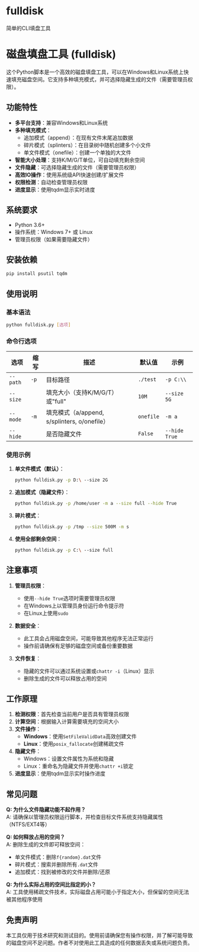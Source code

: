 # fulldisk
简单的CLI填盘工具
# 磁盘填盘工具 (fulldisk)

这个Python脚本是一个高效的磁盘填盘工具，可以在Windows和Linux系统上快速填充磁盘空间。它支持多种填充模式，并可选择隐藏生成的文件（需要管理员权限）。

## 功能特性

- **多平台支持**：兼容Windows和Linux系统
- **多种填充模式**：
  - 追加模式（append）：在现有文件末尾追加数据
  - 碎片模式（splinters）：在目录树中随机创建多个小文件
  - 单文件模式（onefile）：创建一个单独的大文件
- **智能大小处理**：支持K/M/G/T单位，可自动填充剩余空间
- **文件隐藏**：可选择隐藏生成的文件（需要管理员权限）
- **高效IO操作**：使用系统级API快速创建/扩展文件
- **权限检测**：自动检查管理员权限
- **进度显示**：使用tqdm显示实时进度

## 系统要求

- Python 3.6+
- 操作系统：Windows 7+ 或 Linux
- 管理员权限（如果需要隐藏文件）

## 安装依赖

```bash
pip install psutil tqdm
```

## 使用说明

### 基本语法

```bash
python fulldisk.py [选项]
```

### 命令行选项

| 选项 | 缩写 | 描述 | 默认值 | 示例 |
|------|------|------|--------|------|
| `--path` | `-p` | 目标路径 | `./test` | `-p C:\\` |
| `--size` |  | 填充大小（支持K/M/G/T）或"full" | `10M` | `--size 5G` |
| `--mode` | `-m` | 填充模式（a/append, s/splinters, o/onefile） | `onefile` | `-m a` |
| `--hide` |  | 是否隐藏文件 | `False` | `--hide True` |

### 使用示例

1. **单文件模式（默认）**：
   ```bash
   python fulldisk.py -p D:\ --size 2G
   ```

2. **追加模式（隐藏文件）**：
   ```bash
   python fulldisk.py -p /home/user -m a --size full --hide True
   ```

3. **碎片模式**：
   ```bash
   python fulldisk.py -p /tmp --size 500M -m s
   ```

4. **使用全部剩余空间**：
   ```bash
   python fulldisk.py -p C:\ --size full
   ```

## 注意事项

1. **管理员权限**：
   - 使用`--hide True`选项时需要管理员权限
   - 在Windows上以管理员身份运行命令提示符
   - 在Linux上使用`sudo`

2. **数据安全**：
   - 此工具会占用磁盘空间，可能导致其他程序无法正常运行
   - 操作前请确保有足够的磁盘空间或备份重要数据

3. **文件恢复**：
   - 隐藏的文件可以通过系统设置或`chattr -i`（Linux）显示
   - 删除生成的文件可以释放占用的空间

## 工作原理

1. **检测权限**：首先检查当前用户是否具有管理员权限
2. **计算空间**：根据输入计算需要填充的空间大小
3. **文件操作**：
   - **Windows**：使用`SetFileValidData`高效创建文件
   - **Linux**：使用`posix_fallocate`创建稀疏文件
4. **隐藏文件**：
   - Windows：设置文件属性为系统和隐藏
   - Linux：重命名为隐藏文件并使用`chattr +i`锁定
5. **进度显示**：使用tqdm显示实时操作进度

## 常见问题

**Q: 为什么文件隐藏功能不起作用？**  
A: 请确保以管理员权限运行脚本，并检查目标文件系统支持隐藏属性（NTFS/EXT4等）

**Q: 如何释放占用的空间？**  
A: 删除生成的文件即可释放空间：
- 单文件模式：删除`f{random}.dat`文件
- 碎片模式：搜索并删除所有`.dat`文件
- 追加模式：找到被修改的文件并删除/还原

**Q: 为什么实际占用的空间比指定的小？**  
A: 工具使用稀疏文件技术，实际磁盘占用可能小于指定大小，但保留的空间无法被其他程序使用

## 免责声明

本工具仅用于技术研究和测试目的。使用前请确保您有操作权限，并了解可能导致的磁盘空间不足问题。作者不对使用此工具造成的任何数据丢失或系统问题负责。
